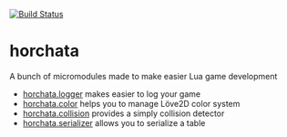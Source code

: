 [![Build Status](https://travis-ci.org/JuanjoSalvador/horchata.svg?branch=dev)](https://travis-ci.org/JuanjoSalvador/horchata)

# horchata
A bunch of micromodules made to make easier Lua game development

* [horchata.logger](docs/logger.md) makes easier to log your game
* [horchata.color](docs/color.md) helps you to manage Löve2D color system
* [horchata.collision](docs/collision.md) provides a simply collision detector
* [horchata.serializer](docs/serializer.md) allows you to serialize a table
